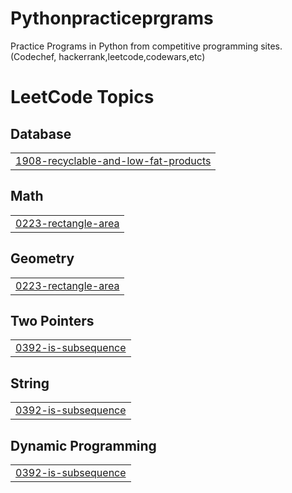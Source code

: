 # Pythonpracticeprgrams
Practice Programs in Python from competitive programming sites. (Codechef, hackerrank,leetcode,codewars,etc)

<!---LeetCode Topics Start-->
# LeetCode Topics
## Database
|  |
| ------- |
| [1908-recyclable-and-low-fat-products](https://github.com/vinaysr93/Pythonpracticeprograms/tree/master/1908-recyclable-and-low-fat-products) |
## Math
|  |
| ------- |
| [0223-rectangle-area](https://github.com/vinaysr93/Pythonpracticeprograms/tree/master/0223-rectangle-area) |
## Geometry
|  |
| ------- |
| [0223-rectangle-area](https://github.com/vinaysr93/Pythonpracticeprograms/tree/master/0223-rectangle-area) |
## Two Pointers
|  |
| ------- |
| [0392-is-subsequence](https://github.com/vinaysr93/Pythonpracticeprograms/tree/master/0392-is-subsequence) |
## String
|  |
| ------- |
| [0392-is-subsequence](https://github.com/vinaysr93/Pythonpracticeprograms/tree/master/0392-is-subsequence) |
## Dynamic Programming
|  |
| ------- |
| [0392-is-subsequence](https://github.com/vinaysr93/Pythonpracticeprograms/tree/master/0392-is-subsequence) |
<!---LeetCode Topics End-->